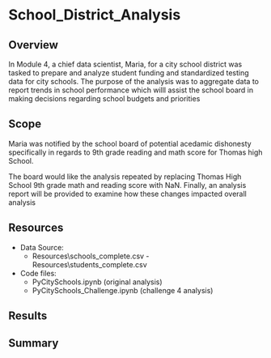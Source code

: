 # School_District_Analysis

## Overview 
In Module 4, a chief data scientist, Maria, for a city school district was tasked to prepare and analyze student funding and standardized testing data for city schools. The purpose of the analysis was to aggregate data to report trends in school performance which willl assist the school board in making decisions regarding school budgets and priorities

## Scope
Maria was notified by the school board of potential acedamic dishonesty specifically in regards to 9th grade reading and math score for Thomas high School. 

The board would like the analysis repeated by replacing Thomas High School 9th grade math and reading score with NaN. Finally, an analysis report will be provided to examine how these changes impacted overall analysis

## Resources
- Data Source:
    - Resources\schools_complete.csv
    -Resources\students_complete.csv
- Code files:
    - PyCitySchools.ipynb (original analysis)
    - PyCitySchools_Challenge.ipynb (challenge 4 analysis)

## Results

## Summary